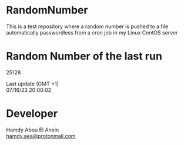 # RandomNumber    
This is a test repository where a random number is pushed to a file automatically passwordless from a cron job in my Linux CentOS server    
# Random Number of the last run   
25128
      
Last update (GMT +1)    
07/16/23 20:00:02
# Developer    
Hamdy Abou El Anein   
hamdy.aea@protonmail.com
